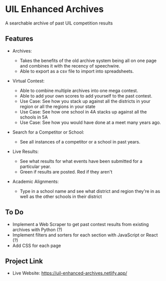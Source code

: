 # UIL Enhanced Archives

A searchable archive of past UIL competition results

## Features

  - Archives:
    - Takes the benefits of the old archive system being all on one page and combines it with the recency of speechwire.
    - Able to export as a csv file to import into spreadsheets.

  - Virtual Contest:
    - Able to combine multiple archives into one mega contest.
    - Able to add your own scores to add yourself to the past contest.
    - Use Case: See how you stack up against all the districts in your region or all the regions in your state
    - Use Case: See how one school in 4A stacks up against all the schools in 5A
    - Use Case: See how you would have done at a meet many years ago.

  - Search for a Competitor or School:
    - See all instances of a competitor or a school in past years.

  - Live Results:
    - See what results for what events have been submitted for a particular year.
    - Green if results are posted. Red if they aren't

  - Academic Alignments:
    - Type in a school name and see what district and region they're in as well as the other schools in their district

## To Do
  - Implement a Web Scraper to get past contest results from existing archives with Python (?)
  - Implement filters and sorters for each section with JavaScript or React (?)
  - Add CSS for each page

## Project Link
  - Live Website: https://uil-enhanced-archives.netlify.app/